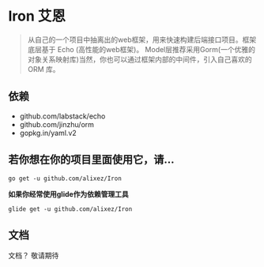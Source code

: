 # Iron 艾恩

> 从自己的一个项目中抽离出的web框架，用来快速构建后端接口项目。框架底层基于 Echo (高性能的web框架)。 Model层推荐采用Gorm(一个优雅的对象关系映射库)当然，你也可以通过框架内部的中间件，引入自己喜欢的 ORM 库。

## 依赖

* github.com/labstack/echo
* github.com/jinzhu/orm
* gopkg.in/yaml.v2

## 若你想在你的项目里面使用它，请...

```
go get -u github.com/alixez/Iron
```

**如果你经常使用glide作为依赖管理工具**

```
glide get -u github.com/alixez/Iron
```

## 文档

文档？ 敬请期待